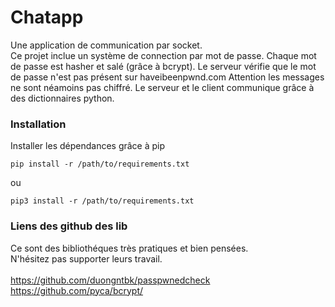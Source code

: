 # Chatapp
Une application de communication par socket.<br>
Ce projet inclue un système de connection par mot de passe.
Chaque mot de passe est hasher et salé (grâce à bcrypt). Le serveur vérifie que le mot de passe n'est pas présent sur haveibeenpwnd.com
Attention les messages ne sont néamoins pas chiffré. 
Le serveur et le client communique grâce à des dictionnaires python.

### Installation
Installer les dépendances grâce à pip
```
pip install -r /path/to/requirements.txt
```
ou
```
pip3 install -r /path/to/requirements.txt
```
### Liens des github des lib
Ce sont des bibliothéques très pratiques et bien pensées.<br>
N'hésitez pas supporter leurs travail.<br><br>
https://github.com/duongntbk/passpwnedcheck<br>
https://github.com/pyca/bcrypt/
